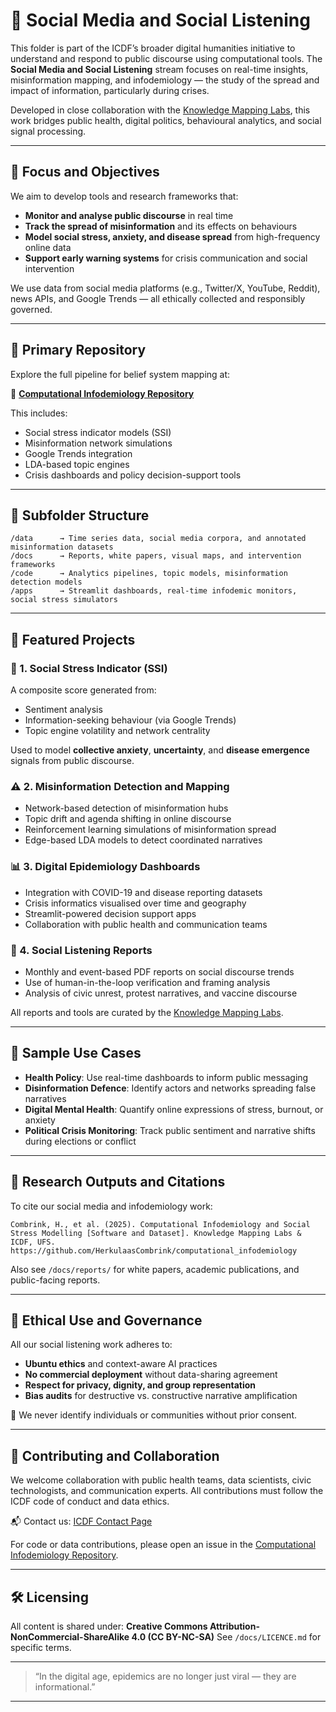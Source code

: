 # 📱 Social Media and Social Listening

This folder is part of the ICDF’s broader digital humanities initiative to understand and respond to public discourse using computational tools. The **Social Media and Social Listening** stream focuses on real-time insights, misinformation mapping, and infodemiology — the study of the spread and impact of information, particularly during crises.

Developed in close collaboration with the [Knowledge Mapping Labs](https://www.knowledgemappinglabs.com/), this work bridges public health, digital politics, behavioural analytics, and social signal processing.

---

## 🎯 Focus and Objectives

We aim to develop tools and research frameworks that:
- **Monitor and analyse public discourse** in real time
- **Track the spread of misinformation** and its effects on behaviours
- **Model social stress, anxiety, and disease spread** from high-frequency online data
- **Support early warning systems** for crisis communication and social intervention

We use data from social media platforms (e.g., Twitter/X, YouTube, Reddit), news APIs, and Google Trends — all ethically collected and responsibly governed.

---

## 🔗 Primary Repository

Explore the full pipeline for belief system mapping at:

🔗 [**Computational Infodemiology Repository**](https://github.com/HerkulaasCombrink/computational_infodemiology)

This includes:
- Social stress indicator models (SSI)
- Misinformation network simulations
- Google Trends integration
- LDA-based topic engines
- Crisis dashboards and policy decision-support tools

---

## 📁 Subfolder Structure

```plaintext
/data      → Time series data, social media corpora, and annotated misinformation datasets
/docs      → Reports, white papers, visual maps, and intervention frameworks
/code      → Analytics pipelines, topic models, misinformation detection models
/apps      → Streamlit dashboards, real-time infodemic monitors, social stress simulators
````

---

## 🧠 Featured Projects

### 🧪 1. **Social Stress Indicator (SSI)**

A composite score generated from:

* Sentiment analysis
* Information-seeking behaviour (via Google Trends)
* Topic engine volatility and network centrality

Used to model **collective anxiety**, **uncertainty**, and **disease emergence** signals from public discourse.

### ⚠️ 2. **Misinformation Detection and Mapping**

* Network-based detection of misinformation hubs
* Topic drift and agenda shifting in online discourse
* Reinforcement learning simulations of misinformation spread
* Edge-based LDA models to detect coordinated narratives

### 📊 3. **Digital Epidemiology Dashboards**

* Integration with COVID-19 and disease reporting datasets
* Crisis informatics visualised over time and geography
* Streamlit-powered decision support apps
* Collaboration with public health and communication teams

### 📡 4. **Social Listening Reports**

* Monthly and event-based PDF reports on social discourse trends
* Use of human-in-the-loop verification and framing analysis
* Analysis of civic unrest, protest narratives, and vaccine discourse

All reports and tools are curated by the [Knowledge Mapping Labs](https://www.knowledgemappinglabs.com/).

---

## 🧪 Sample Use Cases

* **Health Policy**: Use real-time dashboards to inform public messaging
* **Disinformation Defence**: Identify actors and networks spreading false narratives
* **Digital Mental Health**: Quantify online expressions of stress, burnout, or anxiety
* **Political Crisis Monitoring**: Track public sentiment and narrative shifts during elections or conflict

---

## 🧬 Research Outputs and Citations

To cite our social media and infodemiology work:

```
Combrink, H., et al. (2025). Computational Infodemiology and Social Stress Modelling [Software and Dataset]. Knowledge Mapping Labs & ICDF, UFS. https://github.com/HerkulaasCombrink/computational_infodemiology
```

Also see `/docs/reports/` for white papers, academic publications, and public-facing reports.

---

## 🧭 Ethical Use and Governance

All our social listening work adheres to:

* **Ubuntu ethics** and context-aware AI practices
* **No commercial deployment** without data-sharing agreement
* **Respect for privacy, dignity, and group representation**
* **Bias audits** for destructive vs. constructive narrative amplification

📌 We never identify individuals or communities without prior consent.

---

## 🤝 Contributing and Collaboration

We welcome collaboration with public health teams, data scientists, civic technologists, and communication experts. All contributions must follow the ICDF code of conduct and data ethics.

📬 Contact us: [ICDF Contact Page](https://www.ufs.ac.za/icdf/icdf-home/contact-us)

For code or data contributions, please open an issue in the [Computational Infodemiology Repository](https://github.com/HerkulaasCombrink/computational_infodemiology/issues).

---

## 🛠️ Licensing

All content is shared under:
**Creative Commons Attribution-NonCommercial-ShareAlike 4.0 (CC BY-NC-SA)**
See `/docs/LICENCE.md` for specific terms.

---

> “In the digital age, epidemics are no longer just viral — they are informational.”

---

